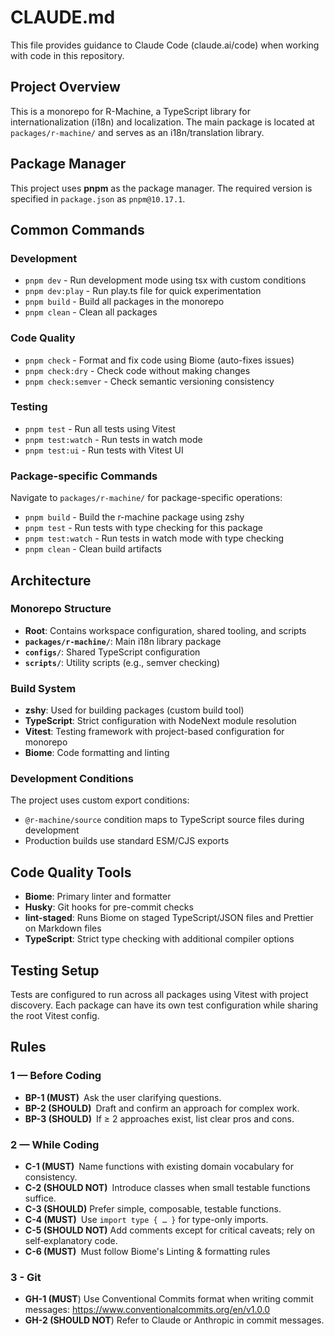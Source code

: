 # CLAUDE.md

This file provides guidance to Claude Code (claude.ai/code) when working with code in this repository.

## Project Overview

This is a monorepo for R-Machine, a TypeScript library for internationalization (i18n) and localization. The main package is located at `packages/r-machine/` and serves as an i18n/translation library.

## Package Manager

This project uses **pnpm** as the package manager. The required version is specified in `package.json` as `pnpm@10.17.1`.

## Common Commands

### Development
- `pnpm dev` - Run development mode using tsx with custom conditions
- `pnpm dev:play` - Run play.ts file for quick experimentation
- `pnpm build` - Build all packages in the monorepo
- `pnpm clean` - Clean all packages

### Code Quality
- `pnpm check` - Format and fix code using Biome (auto-fixes issues)
- `pnpm check:dry` - Check code without making changes
- `pnpm check:semver` - Check semantic versioning consistency

### Testing
- `pnpm test` - Run all tests using Vitest
- `pnpm test:watch` - Run tests in watch mode
- `pnpm test:ui` - Run tests with Vitest UI

### Package-specific Commands
Navigate to `packages/r-machine/` for package-specific operations:
- `pnpm build` - Build the r-machine package using zshy
- `pnpm test` - Run tests with type checking for this package
- `pnpm test:watch` - Run tests in watch mode with type checking
- `pnpm clean` - Clean build artifacts

## Architecture

### Monorepo Structure
- **Root**: Contains workspace configuration, shared tooling, and scripts
- **`packages/r-machine/`**: Main i18n library package
- **`configs/`**: Shared TypeScript configuration
- **`scripts/`**: Utility scripts (e.g., semver checking)

### Build System
- **zshy**: Used for building packages (custom build tool)
- **TypeScript**: Strict configuration with NodeNext module resolution
- **Vitest**: Testing framework with project-based configuration for monorepo
- **Biome**: Code formatting and linting

### Development Conditions
The project uses custom export conditions:
- `@r-machine/source` condition maps to TypeScript source files during development
- Production builds use standard ESM/CJS exports

## Code Quality Tools

- **Biome**: Primary linter and formatter
- **Husky**: Git hooks for pre-commit checks
- **lint-staged**: Runs Biome on staged TypeScript/JSON files and Prettier on Markdown files
- **TypeScript**: Strict type checking with additional compiler options

## Testing Setup

Tests are configured to run across all packages using Vitest with project discovery. Each package can have its own test configuration while sharing the root Vitest config.

## Rules

### 1 — Before Coding

- **BP-1 (MUST)** Ask the user clarifying questions.
- **BP-2 (SHOULD)** Draft and confirm an approach for complex work.  
- **BP-3 (SHOULD)** If ≥ 2 approaches exist, list clear pros and cons.

### 2 — While Coding

- **C-1 (MUST)** Name functions with existing domain vocabulary for consistency.  
- **C-2 (SHOULD NOT)** Introduce classes when small testable functions suffice.  
- **C-3 (SHOULD)** Prefer simple, composable, testable functions.
- **C-4 (MUST)** Use `import type { … }` for type-only imports.
- **C-5 (SHOULD NOT)** Add comments except for critical caveats; rely on self‑explanatory code.
- **C-6 (MUST)** Must follow Biome's Linting & formatting rules

### 3 - Git

- **GH-1 (MUST**) Use Conventional Commits format when writing commit messages: https://www.conventionalcommits.org/en/v1.0.0
- **GH-2 (SHOULD NOT**) Refer to Claude or Anthropic in commit messages.
